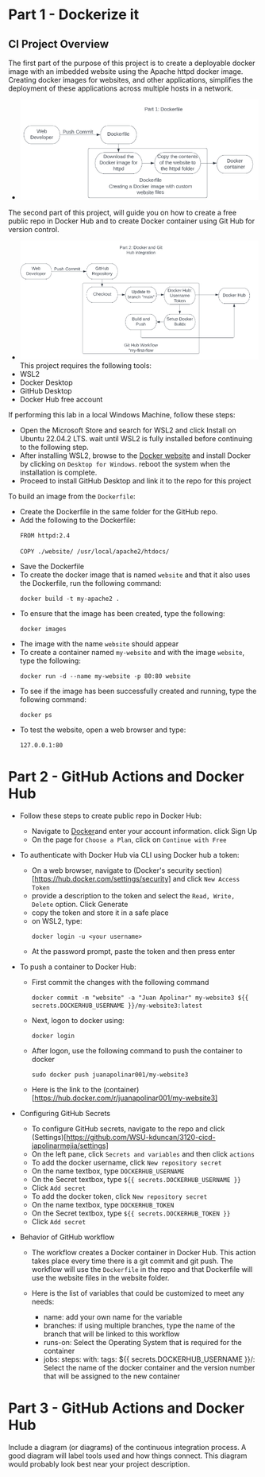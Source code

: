 # Part 1 - Dockerize it

## CI Project Overview
The first part of the purpose of this project is to create a deployable docker image with an imbedded website using the Apache httpd docker image. Creating docker images for websites, and other applications, simplifies the deployment of these applications across multiple hosts in a network. 
- ![Docker and Dockerfile](docker_dockerfile.png)

The second part of this project, will guide you on how to create a free public repo in Docker Hub and to create Docker container using Git Hub for version control.
- ![GitHub and Docker Hub Integration](github_docker_integration.png)
This project requires the following tools:  
 - WSL2
 - Docker Desktop
 - GitHub Desktop
 - Docker Hub free account

If performing this lab in a local Windows Machine, follow these steps:
 - Open the Microsoft Store and search for WSL2 and click Install on Ubuntu 22.04.2 LTS. wait until WSL2 is fully installed before continuing to the following step.
 - After installing WSL2, browse to the [Docker website](https://docs.docker.com/desktop/install/windows-install/) and install Docker by clicking on `Desktop for Windows`. reboot the system when the installation is complete.
 - Proceed to install GitHub Desktop and link it to the repo for this project

To build an image from the `Dockerfile`: 
 - Create the Dockerfile in the same folder for the GitHub repo.
 - Add the following to the Dockerfile:
    ```  
    FROM httpd:2.4

    COPY ./website/ /usr/local/apache2/htdocs/
    ```
 - Save the Dockerfile
 - To create the docker image that is named `website` and that it also uses the Dockerfile, run the following command:
    ```  
    docker build -t my-apache2 .
    ```
 - To ensure that the image has been created, type the following:
    ```  
    docker images
    ```
 - The image with the name `website` should appear
 - To create a container named `my-website` and with the image `website`, type the following:
    ```   
    docker run -d --name my-website -p 80:80 website
    ```
 - To see if the image has been successfully created and running, type the following command:
    ```   
    docker ps
    ```
 - To test the website, open a web browser and type:
    ```
    127.0.0.1:80
    ```

# Part 2 - GitHub Actions and Docker Hub
- Follow these steps to create public repo in Docker Hub:
  - Navigate to [Docker](https://hub.docker.com/signup)and enter your account information. click Sign Up
  - On the page for `Choose a Plan`, click on `Continue with Free`
- To authenticate with Docker Hub via CLI using Docker hub a token:

  - On a web browser, navigate to (Docker's security section)[https://hub.docker.com/settings/security] and click `New Access Token`
  - provide a description to the token and select the `Read, Write, Delete` option. Click Generate
  - copy the token and store it in a safe place
  - on WSL2, type:
    ```
    docker login -u <your username>
    ```
  - At the password prompt, paste the token and then press enter

- To push a container to Docker Hub:
  - First commit the changes with the following command
    ```
    docker commit -m "website" -a "Juan Apolinar" my-website3 ${{ secrets.DOCKERHUB_USERNAME }}/my-website3:latest
    ```
  - Next, logon to docker using:
    ```
    docker login
    ```
  - After logon, use the following command to push the container to docker
    ```
    sudo docker push juanapolinar001/my-website3
    ```
  - Here is the link to the (container)[https://hub.docker.com/r/juanapolinar001/my-website3]

- Configuring GitHub Secrets
  - To configure GitHub secrets, navigate to the repo and click (Settings)[https://github.com/WSU-kduncan/3120-cicd-japolinarmejia/settings]
  - On the left pane, click `Secrets and variables` and then click `actions`
  - To add the docker username, click `New repository secret`
  - On the name textbox, type `DOCKERHUB_USERNAME`
  - On the Secret textbox, type `${{ secrets.DOCKERHUB_USERNAME }}`
  - Click `Add secret`
  - To add the docker token, click `New repository secret`
  - On the name textbox, type `DOCKERHUB_TOKEN`
  - On the Secret textbox, type `${{ secrets.DOCKERHUB_TOKEN }}`
  - Click `Add secret`
 
- Behavior of GitHub workflow
  - The workflow creates a Docker container in Docker Hub. This action takes place every time there is a git commit and git push. The workflow will use the `Dockerfile` in the repo and that Dockerfile will use the website files in the website folder. 

  - Here is the list of variables that could be customized to meet any needs:
    - name: add your own name for the variable
    - branches: if using multiple branches, type the name of the branch that will be linked to this workflow
    - runs-on: Select the Operating System that is required for the container 
    - jobs: steps: with: tags: ${{ secrets.DOCKERHUB_USERNAME }}/: Select the name of the docker container and the version number that will be assigned to the new container
  
# Part 3 - GitHub Actions and Docker Hub

Include a diagram (or diagrams) of the continuous integration process.  A good diagram will label tools used and how things connect.  This diagram would probably look best near your project description.

